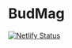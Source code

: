 # BudMag

[![Netlify Status](https://api.netlify.com/api/v1/badges/d3bc644c-f2fc-48be-82ba-a9e3ff074286/deploy-status)](https://app.netlify.com/sites/budmaister/deploys)
